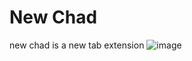 # New Chad
new chad is a new tab extension
![image](https://user-images.githubusercontent.com/47623732/171232286-2453527a-6802-4130-b089-43d7372d5bf8.png)
